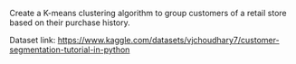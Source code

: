 Create a K-means clustering algorithm to group customers of a retail store based on their purchase history.

Dataset link: https://www.kaggle.com/datasets/vjchoudhary7/customer-segmentation-tutorial-in-python
